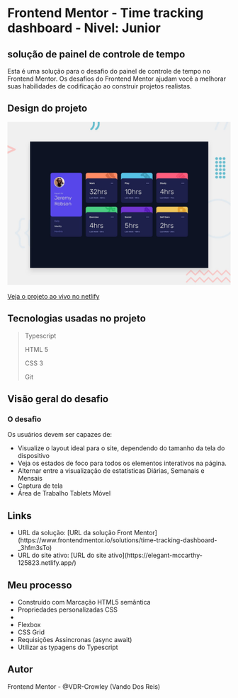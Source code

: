 # Frontend Mentor - Time tracking dashboard - Nivel: Junior

## solução de painel de controle de tempo

Esta é uma solução para o desafio do painel de controle de tempo no Frontend Mentor. Os desafios do Frontend Mentor ajudam você a melhorar suas habilidades de codificação ao construir projetos realistas.

## Design do projeto

![Design preview for the Time tracking dashboard coding challenge](./public/design/desktop-preview.jpg)

[Veja o projeto ao vivo no netlify](https://elegant-mccarthy-125823.netlify.app/)

## Tecnologias usadas no projeto

> Typescript
>
> HTML 5
>
> CSS 3
>
> Git

## Visão geral do desafio

### O desafio

Os usuários devem ser capazes de:

<ul>
<li>Visualize o layout ideal para o site, dependendo do tamanho da tela do dispositivo</li>
<li>Veja os estados de foco para todos os elementos interativos na página.</li>
<li>Alternar entre a visualização de estatísticas Diárias, Semanais e Mensais</li>
<li>Captura de tela</li>
<li>Área de Trabalho Tablets Móvel</li>
  
</ul>

## Links

<ul>
<li>URL da solução: [URL da solução Front Mentor](https://www.frontendmentor.io/solutions/time-tracking-dashboard-_3hfm3sTo)</li>

<li>URL do site ativo: [URL do site ativo](https://elegant-mccarthy-125823.netlify.app/)</li>
</ul>

## Meu processo

<ul>
<li>Construído com Marcação HTML5 semântica</li>

<li>Propriedades personalizadas CSS<li>

<li>Flexbox</li>

<li>CSS Grid</li>

<li>Requisições Assincronas (async await)</li>

<li>Utilizar as typagens do Typescript</li>
</ul>

## Autor

Frontend Mentor - @VDR-Crowley (Vando Dos Reis)
